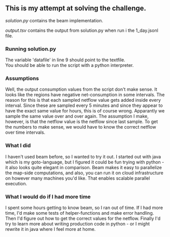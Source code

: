 ## This is my attempt at solving the challenge.

*solution.py* contains the beam implementation.

*output.tsv* contains the output from solution.py when run i the 1_day.jsonl file.

### Running solution.py
The variable 'datafile' in line 9 should point to the textfile.  
You should be able to run the script with a python interpreter. 

### Assumptions
Well, the output consumption values from the script don't make sense. It looks like the regions have negative net-consumption in some intervals. The reason for this is that each sampled netflow value gets added inside every interval. Since these are sampled every 5 minutes and since they appear to have the exact same value for hours, this is of course wrong. Apparantly we sample the same value over and over again. The assumption I make, however, is that the netflow value is the netflow since last sample. To get the numbers to make sense, we would have to know the correct netflow over time intervals.

### What I did
I haven't used beam before, so I wanted to try it out. I started out with java which is my goto-language, but I figured it could be fun trying with python - it also looks quite elegant in comparison. Beam makes it easy to parallelize the map-side computations, and also, you can run it on cloud infrastructure on however many machines you'd like. That enables scalable parallel execution. 

### What I would do if I had more time
I spent some hours getting to know beam, so I ran out of time. If I had more time, I'd make some tests of helper-functions and make error handling. Then I'd figure out how to get the correct values for the netflow. Finally I'd try to learn more about writing production code in python - or I might rewrite it in java where I feel more at home.












